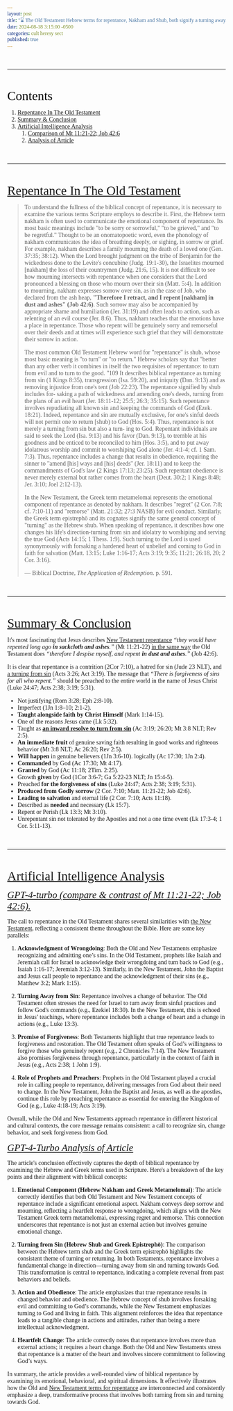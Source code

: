 ```yaml
---
layout: post
title: "⌛ The Old Testament Hebrew terms for repentance, Nakham and Shub, both signify a turning away from sin, a concept that is mirrored by the New Testament Greek word Metanoia."
date: 2024-08-18 3:15:00 -0500
categories: cult heresy sect
published: true
---
```


<style>
    * {
        font-family:'Times New Roman', Times, serif;
    }
</style>

<br>

---

<br>

<a name="contents" style="font-size:2.1em;color:black;">Contents</a>

1. <a href="#Main">Repentance In The Old Testament</a>
2. <a href="#Conclusion">Summary & Conclusion</a>
3. <a href="#GPT-4-Turbo">Artificial Intelligence Analysis</a>
    1. <a href="#GPT-4-Turbo-Comparison">Comparison of Mt 11:21-22; Job 42:6</a>
    2. <a href="#GPT-4-Turbo-Analysis">Analysis of Article</a>

<br>

---

<br>


<a name="Main" href="#contents" style="font-size:2.1em;">Repentance In The Old Testament</a>

> To understand the fullness of the biblical concept of repentance, it is necessary to examine the various terms Scripture employs to describe it. First, the Hebrew term nakham is often used to communicate the emotional component of repentance. Its most basic meanings include "to be sorry or sorrowful," "to be grieved," and "to be regretful." Thought to be an onomatopoetic word, even the phonology of nakham communicates the idea of breathing deeply, or sighing, in sorrow or grief. For example, nakham describes a family mourning the death of a loved one (Gen. 37:35; 38:12). When the Lord brought judgment on the tribe of Benjamin for the wickedness done to the Levite's concubine (Judg. 19:1-30), the Israelites mourned [nakham] the loss of their countrymen (Judg. 21:6, 15). It is not difficult to see how mourning intersects with repentance when one considers that the Lord pronounced a blessing on those who mourn over their sin (Matt. 5:4). In addition to mourning, nakham expresses sorrow over sin, as in the case of Job, who declared from the ash heap, **"Therefore I retract, and I repent [nakham] in dust and ashes" (Job 42:6)**. Such sorrow may also be accompanied by appropriate shame and humiliation (Jer. 31:19) and often leads to action, such as relenting of an evil course (Jer. 8:6). Thus, nakham teaches that the emotions have a place in repentance. Those who repent will be genuinely sorry and remorseful over their deeds and at times will experience such grief that they will demonstrate their sorrow in action.
> 
> The most common Old Testament Hebrew word for "repentance" is shub, whose most basic meaning is "to turn" or "to return." Hebrew scholars say that "better than any other verb it combines in itself the two requisites of repentance: to turn from evil and to turn to the good. "109 It describes biblical repentance as turning from sin (1 Kings 8:35), transgression (Isa. 59:20), and iniquity (Dan. 9:13) and as removing injustice from one's tent (Job 22:23). The repentance signified by shub includes for- saking a path of wickedness and amending one's deeds, turning from the plans of an evil heart (Jer. 18:11-12; 25:5; 26:3; 35:15). Such repentance involves repudiating all known sin and keeping the commands of God (Ezek. 18:21). Indeed, repentance and sin are mutually exclusive, for one's sinful deeds will not permit one to return [shub) to God (Hos. 5:4). Thus, repentance is not merely a turning from sin but also a turn- ing to God. Repentant individuals are said to seek the Lord (Isa. 9:13) and his favor (Dan. 9:13), to tremble at his goodness and be enticed to be reconciled to him (Hos. 3:5), and to put away idolatrous worship and commit to worshiping God alone (Jer. 4:1-4; cf. 1 Sam. 7:3). Thus, repentance includes a change that results in obedience, requiring the sinner to "amend [his] ways and [his] deeds" (Jer. 18:11) and to keep the commandments of God's law (2 Kings 17:13; 23:25). Such repentant obedience is never merely external but rather comes from the heart (Deut. 30:2; 1 Kings 8:48; Jer. 3:10; Joel 2:12-13).
> 
> In the New Testament, the Greek term metamelomai represents the emotional component of repentance as denoted by nakham. It describes "regret" (2 Cor. 7:8; cf. 7:10-11) and "remorse" (Matt. 21:32; 27:3 NASB) for evil conduct. Similarly, the Greek term epistrephō and its cognates signify the same general concept of "turning" as the Hebrew shub. When speaking of repentance, it describes how one changes his life's direction-turning from sin and idolatry to worshiping and serving the true God (Acts 14:15; 1 Thess. 1:9). Such turning to the Lord is used synonymously with forsaking a hardened heart of unbelief and coming to God in faith for salvation (Matt. 13:15; Luke 1:16-17; Acts 3:19; 9:35; 11:21; 26:18, 20; 2 Cor. 3:16).
>
> &mdash; Biblical Doctrine, *The Application of Redemption*. p. 591.


<br>

---

<br>

<a name="Conclusion" href="#contents" style="font-size:2.1em;">Summary & Conclusion</a>

It's most fascinating that Jesus describes [New Testament repentance](https://sevenshepherd.github.io/repentance/) *&ldquo;they would have repented long ago **in sackcloth and ashes**.&rdquo;* (Mt 11:21-22) <a href="#GPT-4-Turbo">in the same way</a> the Old Testament does *&ldquo;therefore I despise myself, and repent **in dust and ashes**.&rdquo;* (Job 42:6). 

It is clear that repentance is a contrition (2Cor 7:10), a hatred for sin (Jude 23 NLT), and [a turning from sin](https://sevenshepherd.github.io/repent-means-turn/) (Acts 3:26; Act 3:19). The message that <span style="font-style:italic;">&ldquo;There is forgiveness of sins for all who repent.&rdquo;</span> should be preached to the entire world in the name of Jesus Christ (Luke 24:47; Acts 2:38; 3:19; 5:31).

- Not justifying (Rom 3:28; Eph 2:8-10).
- Imperfect (1Jn 1:8–10; 2:1-2).
- **Taught alongside faith by Christ Himself** (Mark 1:14-15).
- One of the reasons Jesus came (Lk 5:32).
- Taught as [**an inward resolve to turn from sin**](https://sevenshepherd.github.io/repentance/) (Ac 3:19; 26:20; Mt 3:8 NLT; Rev 2:5).
- **An immediate fruit** of genuine saving faith resulting in good works and righteous behavior (Mt 3:8 NLT; Ac 26:20; Rev 2:5).
- **Will happen** in genuine believers (1Jn 3:6-10). logically (Ac 17:30; 1Jn 2:4).
- **Commanded** by God (Ac 17:30; Mt 4:17).
- **Granted** by God (Ac 11:18; 2Tim. 2:25).
- Growth **given** by God (1Cor 3:6-7; Ga 5:22-23 NLT; Jn 15:4-5).
- Preached **for the forgiveness of sins** (Luke 24:47; Acts 2:38; 3:19; 5:31).
- **Produced from Godly sorrow** (2 Cor. 7:10; Matt. 11:21-22; Job 42:6).
- **Leading to salvation** and eternal life (2 Cor. 7:10; Acts 11:18).
- Described as **needed** and necessary (Lk 15:7).
- Repent or Perish (Lk 13:3; Mt 3:10).
- Unrepentant sin not tolerated by the Apostles and not a one time event (Lk 17:3-4; 1 Cor. 5:11-13). 

<!-- - <span style="font-size:0.8em;">Not justifying (Rom 3:28; Eph 2:8-10).</span>
- <span style="font-size:0.8em;">Imperfect (1Jn 1:8–10; 2:1-2).</span>
- <span style="font-size:0.8em;">**Taught alongside faith by Christ Himself** (Mark 1:14-15).</span>
- <span style="font-size:0.8em;">One of the reasons Jesus came (Lk 5:32).</span>
- <span style="font-size:0.8em;">Taught as [**an inward resolve to turn from sin**](https://sevenshepherd.github.io/repentance/) (Ac 3:19; 26:20; Mt 3:8 NLT; Rev 2:5).</span>
- <span style="font-size:0.8em;">**An immediate fruit** of genuine saving faith resulting in good works and righteous behavior (Mt 3:8 NLT; Ac 26:20; Rev 2:5).</span>
- <span style="font-size:0.8em;">**Will happen** in genuine believers (1Jn 3:6-10). logically (Ac 17:30; 1Jn 2:4).</span>
- <span style="font-size:0.8em;">**Commanded** by God (Ac 17:30; Mt 4:17).</span>
- <span style="font-size:0.8em;">**Granted** by God (Ac 11:18; 2Tim. 2:25).</span>
- <span style="font-size:0.8em;">Growth **given** by God (1Cor 3:6-7; Ga 5:22-23 NLT; Jn 15:4-5).</span>
- <span style="font-size:0.8em;">Preached **for the forgiveness of sins** (Luke 24:47; Acts 2:38; 3:19; 5:31).</span>
- <span style="font-size:0.8em;">**Produced from Godly sorrow** (2 Cor. 7:10; Matt. 11:21-22; Job 42:6).</span>
- <span style="font-size:0.8em;">**Leading to salvation** and eternal life (2 Cor. 7:10; Acts 11:18).</span>
- <span style="font-size:0.8em;">Described as **needed** and necessary (Lk 15:7).</span>
- <span style="font-size:0.8em;">Repent or Perish (Lk 13:3; Mt 3:10).</span>
- <span style="font-size:0.8em;">Unrepentant sin not tolerated by the Apostles and not a one time event (Lk 17:3-4; 1 Cor. 5:11-13).</span> -->

<br>

---

<br>

<a name="GPT-4-Turbo" href="#contents" style="font-size:2.1em;">Artificial Intelligence Analysis</a>

<!-- <sup style="font-style:italic;"></sup> -->

<a name="GPT-4-Turbo-Comparison" href="#contents" style="font-size:1.6em;font-style:italic;">GPT-4-turbo (compare & contrast of Mt 11:21-22; Job 42:6).</a>

The call to repentance in the Old Testament shares several similarities with [the New Testament](https://sevenshepherd.github.io/repentance/), reflecting a consistent theme throughout the Bible. Here are some key parallels:

1. **Acknowledgment of Wrongdoing**: Both the Old and New Testaments emphasize recognizing and admitting one’s sins. In the Old Testament, prophets like Isaiah and Jeremiah call for Israel to acknowledge their wrongdoing and turn back to God (e.g., Isaiah 1:16-17; Jeremiah 3:12-13). Similarly, in the New Testament, John the Baptist and Jesus call people to repentance and the acknowledgment of their sins (e.g., Matthew 3:2; Mark 1:15).

2. **Turning Away from Sin**: Repentance involves a change of behavior. The Old Testament often stresses the need for Israel to turn away from sinful practices and follow God's commands (e.g., Ezekiel 18:30). In the New Testament, this is echoed in Jesus’ teachings, where repentance includes both a change of heart and a change in actions (e.g., Luke 13:3).

3. **Promise of Forgiveness**: Both Testaments highlight that true repentance leads to forgiveness and restoration. The Old Testament often speaks of God’s willingness to forgive those who genuinely repent (e.g., 2 Chronicles 7:14). The New Testament also promises forgiveness through repentance, particularly in the context of faith in Jesus (e.g., Acts 2:38; 1 John 1:9).

4. **Role of Prophets and Preachers**: Prophets in the Old Testament played a crucial role in calling people to repentance, delivering messages from God about their need to change. In the New Testament, John the Baptist and Jesus, as well as the apostles, continue this role by preaching repentance as essential for entering the Kingdom of God (e.g., Luke 4:18-19; Acts 3:19).

Overall, while the Old and New Testaments approach repentance in different historical and cultural contexts, the core message remains consistent: a call to recognize sin, change behavior, and seek forgiveness from God.

<a name="GPT-4-Turbo-Analysis" href="#contents" style="font-size:1.6em;font-style:italic;">GPT-4-Turbo Analysis of Article</a>

The article's conclusion effectively captures the depth of biblical repentance by examining the Hebrew and Greek terms used in Scripture. Here's a breakdown of the key points and their alignment with biblical concepts:

1. **Emotional Component (Hebrew Nakham and Greek Metamelomai)**: The article correctly identifies that both Old Testament and New Testament concepts of repentance include a significant emotional aspect. Nakham conveys deep sorrow and mourning, reflecting a heartfelt response to wrongdoing, which aligns with the New Testament Greek term metamelomai, expressing regret and remorse. This connection underscores that repentance is not just an external action but involves genuine emotional change.

2. **Turning from Sin (Hebrew Shub and Greek Epistrephō)**: The comparison between the Hebrew term shub and the Greek term epistrephō highlights the consistent theme of turning or returning. In both Testaments, repentance involves a fundamental change in direction—turning away from sin and turning towards God. This transformation is central to repentance, indicating a complete reversal from past behaviors and beliefs.

3. **Action and Obedience**: The article emphasizes that true repentance results in changed behavior and obedience. The Hebrew concept of shub involves forsaking evil and committing to God’s commands, while the New Testament emphasizes turning to God and living in faith. This alignment reinforces the idea that repentance leads to a tangible change in actions and attitudes, rather than being a mere intellectual acknowledgment.

4. **Heartfelt Change**: The article correctly notes that repentance involves more than external actions; it requires a heart change. Both the Old and New Testaments stress that repentance is a matter of the heart and involves sincere commitment to following God’s ways.

In summary, the article provides a well-rounded view of biblical repentance by examining its emotional, behavioral, and spiritual dimensions. It effectively illustrates how the Old and [New Testament terms for repentance](https://sevenshepherd.github.io/repentance/) are interconnected and consistently emphasize a deep, transformative process that involves both turning from sin and turning towards God.

<script>
    var refTagger = {
        settings: {
            bibleVersion: 'ESV'
        }
    }; 

    (function(d, t) {
        var n=d.querySelector('[nonce]');
        refTagger.settings.nonce = n && (n.nonce||n.getAttribute('nonce'));
        var g = d.createElement(t), s = d.getElementsByTagName(t)[0];
        g.src = 'https://api.reftagger.com/v2/RefTagger.js';
        g.nonce = refTagger.settings.nonce;
        s.parentNode.insertBefore(g, s);
    }(document, 'script'));
</script>